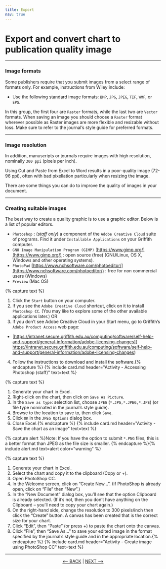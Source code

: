 ```yaml
---
title: Export
nav: true
---
```


# Export and convert chart to publication quality image

------

### Image formats

Some publishers require that you submit images from a select range of formats only. For example, instructions from Wiley include:
- Use the following standard image formats: `BMP`, `JPG`, `JPEG`, `TIF`, `WMF`, or `EPS`.

In this group, the first four are `Raster` formats, while the last two are `Vector` formats. When saving an image you should choose a `Raster` format wherever possible as Raster images are more flexible and resizable without loss. Make sure to refer to the journal’s style guide for preferred formats.

-----

### Image resolution

In addition, manuscripts or journals require images with high resolution, nominally `300 ppi` (pixels per inch).

Using Cut and Paste from Excel to Word results in a poor-quality image (72-96 ppi), often with bad pixellation particularly when resizing the image.

There are some things you can do to improve the quality of images in your document.

-----

### Creating suitable images

The best way to create a quality graphic is to use a graphic editor. Below is a list of popular editors.

- `Photoshop` : (*staff only*) a component of the `Adobe Creative Cloud` suite of programs. Find it under `Installable Applications` on your Griffith computer. 
- `GNU Image Manipulation Program (GIMP)` [https://www.gimp.org/](https://www.gimp.org/) : open source (free) (GNU/Linux, OS X, Windows and other operating systems).
- `PhotoPad` [https://www.nchsoftware.com/photoeditor/](https://www.nchsoftware.com/photoeditor/) : free for non commercial users (Windows)
- `Preview` (Mac OS) 

{% capture text %}
1. Click the `Start` button on your computer.
2. If you see the `Adobe Creative Cloud` shortcut, click on it to install `Photoshop CC`. (You may like to explore some of the other available applications later.)
OR
3. If you don’t see Adobe Creative Cloud in your Start menu, go to Griffith’s `Adobe Product Access` web page:
  - [https://intranet.secure.griffith.edu.au/computing/software/self-help-and-support/general-information/adobe-licensing-changes](
https://intranet.secure.griffith.edu.au/computing/software/self-help-and-support/general-information/adobe-licensing-changes)
4. Follow the instructions to download and install the software.{% endcapture %} {% include card.md header="Activity - Accessing Photoshop (staff)" text=text %}

{% capture text %}
1. Generate your chart in Excel.
2. Right-click on the chart, then click on `Save As Picture`.
3. In the `Save as type`: selection list, choose `JPEG` (`*.JPG,*.JPEG,*.JPE`) (or file type nominated in the journal’s style guide).
4. Browse to the location to save to, then click `Save`.
5. Click `OK` in the `JPEG Options` dialog box.
6. Close Excel.{% endcapture %} {% include card.md header="Activity - Save the chart as an image" text=text %}

{% capture alert %}Note: If you have the option to submit `*.PNG` files, this is a better format than JPEG as the file size is smaller.
{% endcapture %}{% include alert.md text=alert color="warning" %}

{% capture text %}
1.	Generate your chart in Excel.
2.	Select the chart and copy it to the clipboard (Copy or <Ctrl>+<C>).
3.	Open PhotoShop CC.
4.	In the Welcome screen, click on “Create New…”.  (If PhotoShop is already open, click on “File” then “New”.)
5.	In the “New Document” dialog box, you’ll see that the option Clipboard is already selected.  (If it’s not, then you don’t have anything on the Clipboard – you’ll need to copy your chart again.)
6.	On the right-hand side, change the resolution to 300 pixels/inch then click the “Create” button.  A canvas has been created that is the correct size for your chart.
7.	Click “Edit”, then “Paste” (or press <Ctrl>+<V>) to paste the chart onto the canvas.
8.	Click “File”, then “Save As…” to save your edited image in the format specified by the journal’s style guide and in the appropriate location.{% endcapture %} {% include card.md header="Activity - Create image using PhotoShop CC" text=text %}



 


  

-----

<p align="center">
  <a href="https://griffithunilibrary.github.io/intro-data-wrangle/content/4-lesson.html"><-- BACK</a> |
  <a href="https://griffithunilibrary.github.io/intro-data-wrangle/content/6-lesson.html">NEXT --></a>
</p>

